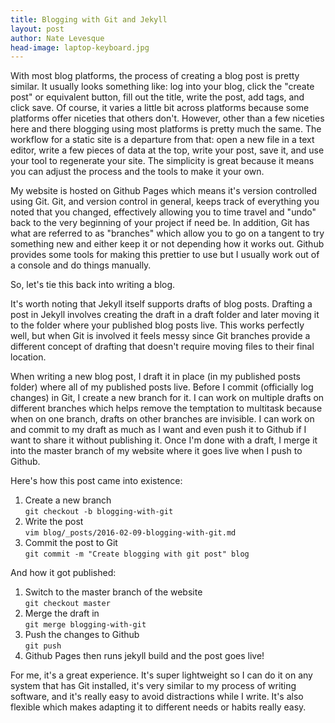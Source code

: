 ```yaml
---
title: Blogging with Git and Jekyll
layout: post
author: Nate Levesque
head-image: laptop-keyboard.jpg
---
```


With most blog platforms, the process of creating a blog post is pretty similar. It usually looks something like: log into your blog, click the "create post" or equivalent button, fill out the title, write the post, add tags, and click save. Of course, it varies a little bit across platforms because some platforms offer niceties that others don't. However, other than a few niceties here and there blogging using most platforms is pretty much the same. The workflow for a static site is a departure from that: open a new file in a text editor, write a few pieces of data at the top, write your post, save it, and use your tool to regenerate your site. The simplicity is great because it means you can adjust the process and the tools to make it your own.

My website is hosted on Github Pages which means it's version controlled using Git. Git, and version control in general, keeps track of everything you noted that you changed, effectively allowing you to time travel and "undo" back to the very beginning of your project if need be. In addition, Git has what are referred to as "branches" which allow you to go on a tangent to try something new and either keep it or not depending how it works out. Github provides some tools for making this prettier to use but I usually work out of a console and do things manually.

So, let's tie this back into writing a blog.

It's worth noting that Jekyll itself supports drafts of blog posts. Drafting a post in Jekyll involves creating the draft in a draft folder and later moving it to the folder where your published blog posts live. This works perfectly well, but when Git is involved it feels messy since Git branches provide a different concept of drafting that doesn't require moving files to their final location.

When writing a new blog post, I draft it in place (in my published posts folder) where all of my published posts live. Before I commit (officially log changes) in Git, I create a new branch for it. I can work on multiple drafts on different branches which helps remove the temptation to multitask because when on one branch, drafts on other branches are invisible. I can work on and commit to my draft as much as I want and even push it to Github if I want to share it without publishing it. Once I'm done with a draft, I merge it into the master branch of my website where it goes live when I push to Github.

Here's how this post came into existence:

1. Create a new branch<br />
`git checkout -b blogging-with-git`
2. Write the post<br />
`vim blog/_posts/2016-02-09-blogging-with-git.md`
3. Commit the post to Git<br />
`git commit -m "Create blogging with git post" blog`

And how it got published:

1. Switch to the master branch of the website<br />
`git checkout master`
2. Merge the draft in<br />
`git merge blogging-with-git`
3. Push the changes to Github<br />
`git push`
4. Github Pages then runs jekyll build and the post goes live!

For me, it's a great experience. It's super lightweight so I can do it on any system that has Git installed, it's very similar to my process of writing software, and it's really easy to avoid distractions while I write. It's also flexible which makes adapting it to different needs or habits really easy.
